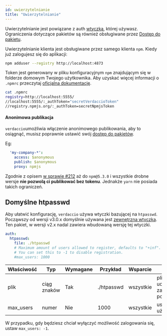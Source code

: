 ```yaml
---
id: uwierzytelnianie
title: "Uwierzytelnianie"
---
```

Uwierzytelnianie jest powiązane z auth [wtyczką](plugins.md), której używasz. Ograniczenia dotyczące pakietów są również obsługiwane przez [Dostęp do pakietu](packages.md).

Uwierzytelnianie klienta jest obsługiwane przez samego klienta `npm`. Kiedy już zalogujesz się do aplikacji:

```bash
npm adduser --registry http://localhost:4873
```

Token jest generowany w pliku konfiguracyjnym `npm` znajdującym się w folderze domowym Twojego użytkownika. Aby uzyskać więcej informacji o `.npmrc` przeczytaj [oficjalną dokumentację](https://docs.npmjs.com/files/npmrc).

```bash
cat .npmrc
registry=http://localhost:5555/
//localhost:5555/:_authToken="secretVerdaccioToken"
//registry.npmjs.org/:_authToken=secretNpmjsToken
```

#### Anonimowa publikacja

`verdaccio`umożliwia włączenie anonimowego publikowania, aby to osiągnąć, musisz poprawnie ustawić swój [dostęp do pakietów](packages.md).

Eg:

```yaml
  'my-company-*':
    access: $anonymous
    publish: $anonymous
    proxy: npmjs
```

Zgodnie z opisem [w sprawie #212](https://github.com/verdaccio/verdaccio/issues/212#issuecomment-308578500) aż do `npm@5.3.0` i wszystkie drobne wersje **nie pozwolą ci publikować bez tokenu**. Jednakże `yarn` nie posiada takich ograniczeń.

## Domyślne htpasswd

Aby ułatwić konfigurację, `verdaccio` używa wtyczki bazującej na `htpasswd`. Począwszy od wersji v3.0.x domyślnie używana jest [zewnętrzna wtyczka](https://github.com/verdaccio/verdaccio-htpasswd). Ten pakiet, w wersji v2.x nadal zawiera wbudowaną wersję tej wtyczki.

```yaml
auth:
  htpasswd:
    file: ./htpasswd
    # Maximum amount of users allowed to register, defaults to "+inf".
    # You can set this to -1 to disable registration.
    #max_users: 1000
```

| Właściwość | Typ         | Wymagane | Przykład   | Wsparcie  | Opis                                              |
| ---------- | ----------- | -------- | ---------- | --------- | ------------------------------------------------- |
| plik       | ciąg znaków | Tak      | ./htpasswd | wszystkie | plik, który udostępnia zaszyfrowane poświadczenia |
| max_users  | numer       | Nie      | 1000       | wszystkie | ustaw limit użytkowników                          |

W przypadku, gdy będziesz chciał wyłączyć możliwość zalogowania się, ustaw `max_users: -1`.
